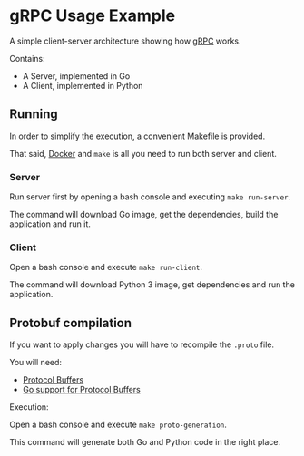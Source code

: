 # gRPC Usage Example

A simple client-server architecture showing how [gRPC](https://grpc.io/) works.

Contains:

- A Server, implemented in Go
- A Client, implemented in Python

## Running

In order to simplify the execution, a convenient Makefile is provided.

That said, [Docker](https://www.docker.com/community-edition) and `make` is all you need to run both server and client.

### Server

Run server first by opening a bash console and executing `make run-server`.

The command will download Go image, get the dependencies, build the application and run it.

### Client

Open a bash console and execute `make run-client`.

The command will download Python 3 image, get dependencies and run the application.

## Protobuf compilation

If you want to apply changes you will have to recompile the `.proto` file.

You will need:

- [Protocol Buffers](https://developers.google.com/protocol-buffers/docs/downloads)
- [Go support for Protocol Buffers](https://github.com/golang/protobuf)

Execution:

Open a bash console and execute `make proto-generation`.

This command will generate both Go and Python code in the right place.